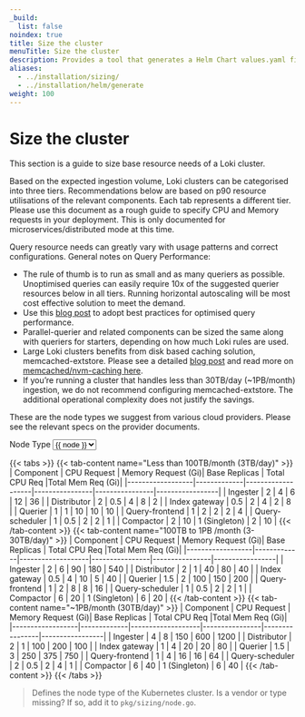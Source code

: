 ```yaml
---
_build:
  list: false
noindex: true
title: Size the cluster 
menuTitle: Size the cluster 
description: Provides a tool that generates a Helm Chart values.yaml file based on expected ingestion, retention rate, and node type, to help size your Grafana deployment.
aliases:
  - ../installation/sizing/
  - ../installation/helm/generate
weight: 100
---
```


<link rel="stylesheet" href="../../query/analyzer/style.css">

# Size the cluster
<!-- vale Grafana.Quotes = NO -->
<!-- vale Grafana.Quotes = YES -->

This section is a guide to size base resource needs of a Loki cluster.

Based on the expected ingestion volume, Loki clusters can be categorised into three tiers. Recommendations below are based on p90 resource utilisations of the relevant components. Each tab represents a different tier.
Please use this document as a rough guide to specify CPU and Memory requests in your deployment. This is only documented for microservices/distributed mode at this time.

Query resource needs can greatly vary with usage patterns and correct configurations. General notes on Query Performance:
- The rule of thumb is to run as small and as many queriers as possible. Unoptimised queries can easily require 10x of the suggested querier resources below in all tiers. Running horizontal autoscaling will be most cost effective solution to meet the demand.
- Use this [blog post](https://grafana.com/blog/2023/12/28/the-concise-guide-to-loki-how-to-get-the-most-out-of-your-query-performance/) to adopt best practices for optimised query performance.
- Parallel-querier and related components can be sized the same along with queriers for starters, depending on how much Loki rules are used.
- Large Loki clusters benefits from disk based caching solution, memcached-extstore. Please see a detailed [blog post](https://grafana.com/blog/2023/08/23/how-we-scaled-grafana-cloud-logs-memcached-cluster-to-50tb-and-improved-reliability/) and read more on [memcached/nvm-caching here](https://memcached.org/blog/nvm-caching/).
- If you’re running a cluster that handles less than 30TB/day (~1PB/month) ingestion, we do not recommend configuring memcached-extstore. The additional operational complexity does not justify the savings.

These are the node types we suggest from various cloud providers. Please see the relevant specs on the provider documents.
<div id="app">
    <label>Node Type<i class="fa fa-question" v-on:mouseover="help='node'" v-on:mouseleave="help=null"></i></label>
    <select name="node-type" v-model="node">
    <option v-for="node of nodes">{{ node }}</option>
    </select><br>
</div>

{{< tabs >}}
{{< tab-content name="Less than 100TB/month (3TB/day)" >}}
| Component        | CPU Request | Memory Request (Gi)| Base Replicas | Total CPU Req |Total Mem Req (Gi)|
|------------------|-------------|-------------------|----------------|----------------|-----------------|
| Ingester         | 2           | 4                 | 6              | 12             | 36              |
| Distributor      | 2           | 0.5               | 4              | 8              | 2               |
| Index gateway    | 0.5         | 2                 | 4              | 2              | 8               |
| Querier          | 1           | 1                 | 10             | 10             | 10              |
| Query-frontend   | 1           | 2                 | 2              | 2              | 4               |
| Query-scheduler  | 1           | 0.5               | 2              | 2              | 1               |
| Compactor        | 2           | 10                | 1 (Singleton)  | 2              | 10              |
{{< /tab-content >}}
{{< tab-content name="100TB to 1PB /month (3-30TB/day)" >}}
| Component        | CPU Request | Memory Request (Gi)| Base Replicas | Total CPU Req |Total Mem Req (Gi)|
|------------------|-------------|-------------------|----------------|----------------|-----------------|
| Ingester         | 2           | 6                 | 90             | 180            | 540             |
| Distributor      | 2           | 1                 | 40             | 80             | 40              |
| Index gateway    | 0.5         | 4                 | 10             | 5              | 40              |
| Querier          | 1.5         | 2                 | 100            | 150            | 200             |
| Query-frontend   | 1           | 2                 | 8              | 8              | 16              |
| Query-scheduler  | 1           | 0.5               | 2              | 2              | 1               |
| Compactor        | 6           | 20                | 1 (Singleton)  | 6              | 20              |
{{< /tab-content >}}
{{< tab-content name="~1PB/month (30TB/day)" >}}
| Component        | CPU Request | Memory Request (Gi)| Base Replicas | Total CPU Req |Total Mem Req (Gi)|
|------------------|-------------|-------------------|----------------|----------------|-----------------|
| Ingester         | 4           | 8                 | 150            | 600            | 1200            |
| Distributor      | 2           | 1                 | 100            | 200            | 100             |
| Index gateway    | 1           | 4                 | 20             | 20             | 80              |
| Querier          | 1.5         | 3                 | 250            | 375            | 750             |
| Query-frontend   | 1           | 4                 | 16             | 16             | 64              |
| Query-scheduler  | 2           | 0.5               | 2              | 4              | 1               |
| Compactor        | 6           | 40                | 1 (Singleton)  | 6              | 40              |
{{< /tab-content >}}
{{< /tabs >}}   


  <blockquote v-if="help">
    <span v-else-if="help === 'node'">
    Defines the node type of the Kubernetes cluster. Is a vendor or type
    missing? If so, add it to <code>pkg/sizing/node.go</code>.
    </span>
  </blockquote>


<script src="https://unpkg.com/vue@3/dist/vue.global.prod.js"></script>
<style>

#app label.icon.question::after {
  content: '\f29c';
  display: inline-block;
  font: normal normal normal 14px/1 FontAwesome;
  padding-left: 8px;
}

#app a {
  padding: .5em;

}
}
</style>

<script>
const API_URL = `https://logql-analyzer.grafana.net/next/api/sizing`
const { createApp } = Vue

createApp({
  data() {
    return {
      nodes: ["Loading..."],
      node: "Loading...",
      help: null,
    }
  },

  computed: {
    helmURL() {
      return `${API_URL}/helm?${this.queryString}`
    },
    queryString() {
      return `node-type=${encodeURIComponent(this.node)}&ingest=${encodeURIComponent(this.bytesDayIngest)}&retention=${encodeURIComponent(this.retention)}&queryperf=${encodeURIComponent(this.queryperf)}`
    },
    ingestInGB: {
	get () {
                if (this.bytesDayIngest == null) {
                    return null
                }
                // Convert to GB
                return this.bytesDayIngest / 1000 / 1000 / 1000
	},
	set (gbDayIngest) {
		console.log(gbDayIngest)
		this.bytesDayIngest = gbDayIngest * 1000 * 1000 * 1000
		console.log(this.bytesDayIngest)
	}
    }
  },

  created() {
    // fetch on init
    this.fetchNodeTypes()
  },

  methods: {
    async fetchNodeTypes() {
      const url = `${API_URL}/nodes`
      this.nodes = await (await fetch(url,{mode: 'cors'})).json()
    },
  },

  watch: {
    node:           'calculateClusterSize',
  }
}).mount('#app')
</script>
